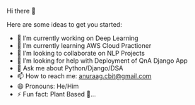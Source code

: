 Hi there 👋

Here are some ideas to get you started:

- 🔭 I’m currently working on Deep Learning
- 🌱 I’m currently learning AWS Cloud Practioner
- 👯 I’m looking to collaborate on NLP Projects
- 🤔 I’m looking for help with Deployment of QnA Django App
- 💬 Ask me about Python/Django/DSA
- 📫 How to reach me: anuraag.cbit@gmail.com
- 😄 Pronouns: He/Him
- ⚡ Fun fact: Plant Based 🌱...
